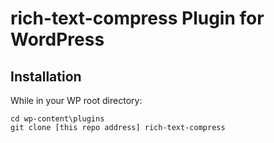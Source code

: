 # rich-text-compress Plugin for WordPress

## Installation

While in your WP root directory:

```shell
cd wp-content\plugins
git clone [this repo address] rich-text-compress
```
